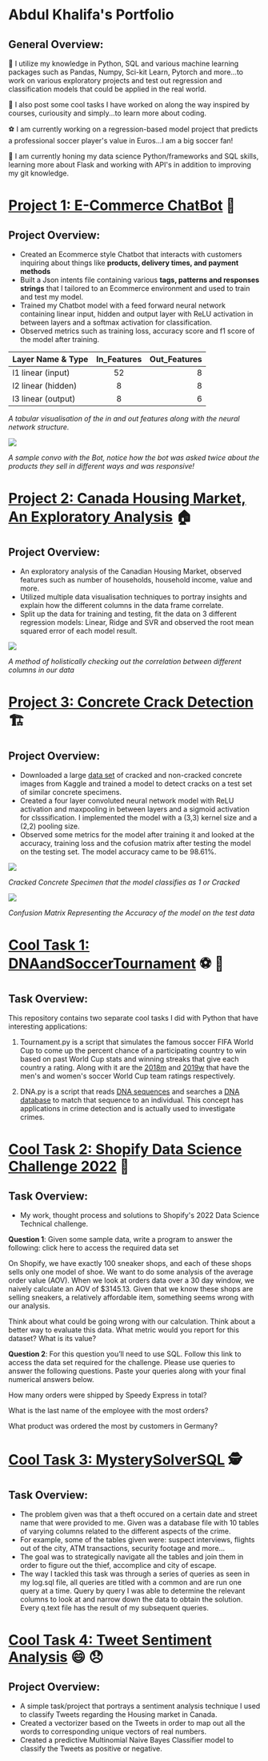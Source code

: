 # Abdul Khalifa's Portfolio
## General Overview:
🐍 I utilize my knowledge in Python, SQL and various machine learning packages such as Pandas, Numpy, Sci-kit Learn, Pytorch and more...to work on various exploratory projects and test out regression and classification models that could be applied in the real world.

📎 I also post some cool tasks I have worked on along the way inspired by courses, curiousity and simply...to learn more about coding.

⚽ I am currently working on a regression-based model project that predicts a professional soccer player's value in Euros...I am a big soccer fan!

📖 I am currently honing my data science Python/frameworks and SQL skills, learning more about Flask and working with API's in addition to improving my git knowledge.

# [Project 1: E-Commerce ChatBot](https://github.com/akhalifaa/EcommerceChatBot) 🤖
## Project Overview:
* Created an Ecommerce style Chatbot that interacts with customers inquiring about things like **products, delivery times, and payment methods**
* Built a Json intents file containing various **tags, patterns and responses strings** that I tailored to an Ecommerce environment and used to train and test my model.
* Trained my Chatbot model with a feed forward neural network containing linear input, hidden and output layer with ReLU activation in between layers and a softmax activation for classification.
* Observed metrics such as training loss, accuracy score and f1 score of the model after training.

| Layer Name & Type | In_Features | Out_Features |
| :---              |:---:        |          ---:|
| l1 linear (input)         | 52          | 8            |
| l2 linear (hidden) | 8 | 8 | 
| l3 linear (output) | 8       | 6|

*A tabular visualisation of the in and out features along with the neural network structure.*

![](images/Convo.png)

*A sample convo with the Bot, notice how the bot was asked twice about the products they sell in different ways and was responsive!* 

# [Project 2: Canada Housing Market, An Exploratory Analysis](https://github.com/akhalifaa/CanadaHousing) 🏠
## Project Overview:
* An exploratory analysis of the Canadian Housing Market, observed features such as number of households, household income, value and more.
* Utilized multiple data visualisation techniques to portray insights and explain how the different columns in the data frame correlate.
* Split up the data for training and testing, fit the data on 3 different regression models: Linear, Ridge and SVR and observed the root mean squared error of each model result.

![](images/Screen%20Shot%202022-05-14%20at%2010.21.47%20PM.png)

*A method of holistically checking out the correlation between different columns in our data*


# [Project 3: Concrete Crack Detection](https://github.com/akhalifaa/Concrete-Crack-Detection) 🏗️
## Project Overview:
* Downloaded a large [data set](https://www.kaggle.com/datasets/arunrk7/surface-crack-detection) of cracked and non-cracked concrete images from Kaggle and trained a model to detect cracks on a test set of similar concrete specimens.
* Created a four layer convoluted neural network model with ReLU activation and maxpooling in between layers and a sigmoid activation for clsssification. I implemented the model with a (3,3) kernel size and a (2,2) pooling size.
* Observed some metrics for the model after training it and looked at the accuracy, training loss and the cofusion matrix after testing the model on the testing set. The model accuracy came to be 98.61%.

![](images/00001.jpg)

*Cracked Concrete Specimen that the model classifies as 1 or Cracked*

![](images/download.png)

*Confusion Matrix Representing the Accuracy of the model on the test data*

# [Cool Task 1: DNAandSoccerTournament]() ⚽ 🧬
## Task Overview:
This repository contains two separate cool tasks I did with Python that have interesting applications:
1) Tournament.py is a script that simulates the famous soccer FIFA World Cup to come up the percent chance of a participating country to win based on past World Cup stats and winning streaks that give each country a rating. Along with it are the [2018m](https://github.com/akhalifaa/DNAandSoccerTournament/blob/main/2018m.csv) and [2019w](https://github.com/akhalifaa/DNAandSoccerTournament/blob/main/2019w.csv) that have the men's and women's soccer World Cup team ratings respectively.

2) DNA.py is a script that reads [DNA sequences](https://github.com/akhalifaa/DNAandSoccerTournament/tree/main/sequences) and searches a [DNA database](https://github.com/akhalifaa/DNAandSoccerTournament/tree/main/databases) to match that sequence to an individual. This concept has applications in crime detection and is actually used to investigate crimes.

# [Cool Task 2: Shopify Data Science Challenge 2022](https://github.com/akhalifaa/ShopifyDSChallenge2022) 🛒
## Task Overview:
* My work, thought process and solutions to Shopify's 2022 Data Science Technical challenge. 

**Question 1**: Given some sample data, write a program to answer the following: click here to access the required data set

On Shopify, we have exactly 100 sneaker shops, and each of these shops sells only one model of shoe. We want to do some analysis of the average order value (AOV). When we look at orders data over a 30 day window, we naively calculate an AOV of $3145.13. Given that we know these shops are selling sneakers, a relatively affordable item, something seems wrong with our analysis. 

Think about what could be going wrong with our calculation. Think about a better way to evaluate this data. 
What metric would you report for this dataset?
What is its value?

**Question 2**: For this question you’ll need to use SQL. Follow this link to access the data set required for the challenge. Please use queries to answer the following questions. Paste your queries along with your final numerical answers below.

How many orders were shipped by Speedy Express in total?

What is the last name of the employee with the most orders?

What product was ordered the most by customers in Germany?

# [Cool Task 3: MysterySolverSQL](https://github.com/akhalifaa/MysterySolverSQL) 🕵️
## Task Overview:
* The problem given was that a theft occured on a certain date and street name that were provided to me. Given was a database file with 10 tables of varying columns related to the different aspects of the crime.
* For example, some of the tables given were: suspect interviews, flights out of the city, ATM transactions, security footage and more...
* The goal was to strategically navigate all the tables and join them in order to figure out the thief, accomplice and city of escape.
* The way I tackled this task was through a series of queries as seen in my log.sql file, all queries are titled with a common and are run one query at a time. Query by query I was able to determine the relevant columns to look at and narrow down the data to obtain the solution. Every q.text file has the result of my subsequent queries.

# [Cool Task 4: Tweet Sentiment Analysis](https://github.com/akhalifaa/CanadaHousingTweets) 😄 😞
## Project Overview:
* A simple task/project that portrays a sentiment analysis technique I used to classify Tweets regarding the Housing market in Canada.
* Created a vectorizer based on the Tweets in order to map out all the words to corresponding unique vectors of real numbers.
* Created a predictive Multinomial Naive Bayes Classifier model to classify the Tweets as positive or negative.
